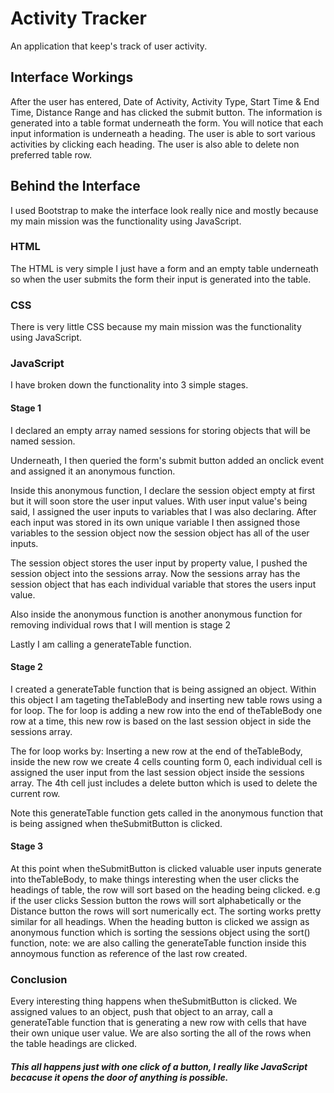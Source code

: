 # Activity Tracker
An application that keep's track of user activity. 

## Interface Workings
After the user has entered, Date of Activity, Activity Type, Start Time & End Time, Distance Range and has clicked the submit button. The information is generated into a table format underneath the form. You will notice that each input information is underneath a heading. The user is able to sort various activities by clicking each heading. The user is also able to delete non preferred table row.

## Behind the Interface 
I used Bootstrap to make the interface look really nice and mostly because my main mission was the functionality using JavaScript. 

### HTML
The HTML is very simple I just have a form and an empty table underneath so when the user submits the form their input is generated into the table.

### CSS
There is very little CSS because my main mission was the functionality using JavaScript. 

### JavaScript
I have broken down the functionality into 3 simple stages.

#### Stage 1 
I declared an empty array named sessions for storing objects that will be named session.

Underneath, I then queried the form's submit button added an onclick event and assigned it an anonymous function.

Inside this anonymous function, I declare the session object empty at first but it will soon store the user input values.
With user input value's being said, I assigned the user inputs to variables that I was also declaring. 
After each input was stored in its own unique variable I then assigned those variables to the session object now the session object has all of the user inputs.

The session object stores the user input by property value, I pushed the session object into the sessions array. Now the sessions array has the session object that has each individual variable that stores the users input value.

Also inside the anonymous function is another anonymous function for removing individual rows that I will mention is stage 2

Lastly I am calling a generateTable function.

#### Stage 2
I created a generateTable function that is being assigned an object. 
Within this object I am tageting theTableBody and inserting new table rows using a for loop.
The for loop is adding a new row into the end of theTableBody one row at a time, this new row is based on the last session object in side the sessions array.

The for loop  works by: 
Inserting a new row at the end of theTableBody, inside the new row we create 4 cells counting form 0, each individual cell is assigned the user input from the last session object inside the sessions array. The 4th cell just includes a delete button which is used to delete the current row.

Note this generateTable function gets called in the anonymous function that is being assigned when theSubmitButton is clicked.

#### Stage 3
At this point when theSubmitButton is clicked valuable user inputs generate into theTableBody, to make things interesting when the user clicks the headings of table, the row will sort based on the heading being clicked. e.g if the user clicks Session button the rows will sort alphabetically or the Distance button the rows will sort numerically ect.
The sorting works pretty similar for all headings. When the heading button is clicked we assign as anonymous function which is sorting the sessions object using the sort() function, note: we are also calling the generateTable function inside this annoymous function as reference of the last row created.

### Conclusion
Every interesting thing happens when theSubmitButton is clicked. We assigned values to an object, push that object to an array, call a generateTable function that is generating a new row with cells that have their own unique user value. We are also sorting the all of the rows when the table headings are clicked.

##### This all happens just with one click of a button, I really like JavaScript becacuse it opens the door of anything is possible. 
